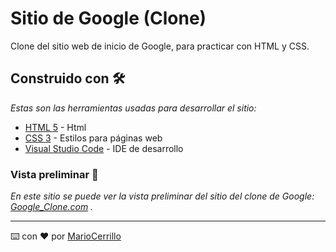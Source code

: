 # Sitio de Google (Clone)
Clone del sitio web de inicio de Google, para practicar con HTML y CSS.

## Construido con 🛠️

_Estas son las herramientas usadas para desarrollar el sitio:_

* [HTML 5](https://www.w3schools.com/html/default.asp) - Html
* [CSS 3](https://www.w3schools.com/css/default.asp) - Estilos para páginas web
* [Visual Studio Code](https://code.visualstudio.com/) - IDE de desarrollo

### Vista preliminar 🚀

_En este sitio se puede ver la vista preliminar del sitio del clone de Google: [Google_Clone.com](https://mariocerrillo.github.io/Google_Clone/) ._

---
⌨️ con ❤️ por [MarioCerrillo](https://github.com/MarioCerrillo)